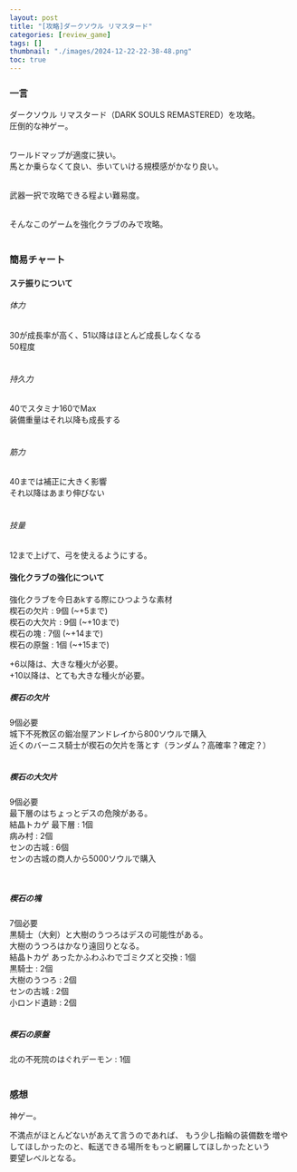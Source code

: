 ```yaml
---
layout: post
title: "[攻略]ダークソウル リマスタード"
categories: [review_game]
tags: []
thumbnail: "./images/2024-12-22-22-38-48.png"
toc: true
---
```


### 一言
ダークソウル リマスタード（DARK SOULS REMASTERED）を攻略。  
圧倒的な神ゲー。  
<br>

ワールドマップが適度に狭い。  
馬とか乗らなくて良い、歩いていける規模感がかなり良い。  
<br>

武器一択で攻略できる程よい難易度。  
<br>

そんなこのゲームを強化クラブのみで攻略。  
<br>
  

### 簡易チャート  
#### ステ振りについて
###### 体力
30が成長率が高く、51以降はほとんど成長しなくなる  
50程度  
<br>

###### 持久力
40でスタミナ160でMax  
装備重量はそれ以降も成長する  
<br>

###### 筋力
40までは補正に大きく影響  
それ以降はあまり伸びない  
<br>

###### 技量
12まで上げて、弓を使えるようにする。  


#### 強化クラブの強化について
強化クラブを今日あkする際にひつような素材  
楔石の欠片 : 9個 (~+5まで)  
楔石の大欠片 : 9個 (~+10まで)  
楔石の塊 : 7個 (~+14まで)  
楔石の原盤 : 1個 (~+15まで)  
  
+6以降は、大きな種火が必要。  
+10以降は、とても大きな種火が必要。  

  
##### 楔石の欠片
9個必要  
城下不死教区の鍛冶屋アンドレイから800ソウルで購入  
近くのバーニス騎士が楔石の欠片を落とす（ランダム？高確率？確定？）  
<br>

##### 楔石の大欠片
9個必要  
最下層のはちょっとデスの危険がある。  
結晶トカゲ
最下層 : 1個  
病み村 : 2個  
センの古城 : 6個  
センの古城の商人から5000ソウルで購入  

<br>

##### 楔石の塊
7個必要  
黒騎士（大剣）と大樹のうつろはデスの可能性がある。  
大樹のうつろはかなり遠回りとなる。  
結晶トカゲ
あったかふわふわでゴミクズと交換 : 1個  
黒騎士 : 2個  
大樹のうつろ : 2個  
センの古城 : 2個  
小ロンド遺跡 : 2個  
<br>

##### 楔石の原盤
北の不死院のはぐれデーモン : 1個  
<br>



### 感想
神ゲー。  
  
不満点がほとんどないがあえて言うのであれば、
もう少し指輪の装備数を増やしてほしかったのと、転送できる場所をもっと網羅してほしかったという  
要望レベルとなる。  
<br>
